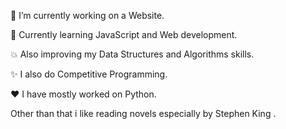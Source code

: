 🔭 I’m currently working on a Website.

🌱 Currently learning JavaScript and Web development.

💥 Also improving my Data Structures and Algorithms skills.

✨ I also do Competitive Programming.

❤️ I have mostly worked on Python.

Other than that i like reading novels especially by Stephen King .
